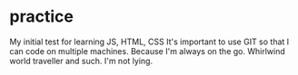 # practice
My initial test for learning JS, HTML, CSS
It's important to use GIT so that I can code on multiple machines. Because I'm always on the go. Whirlwind world traveller and such. I'm not lying. 
